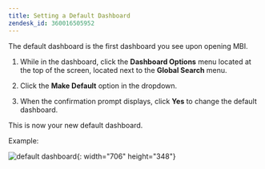 ```yaml
---
title: Setting a Default Dashboard
zendesk_id: 360016505952
---
```


The default dashboard is the first dashboard you see upon opening MBI.

1. While in the dashboard, click the **Dashboard Options** menu located at the top of the screen, located next to the **Global Search** menu.

1. Click the **Make Default** option in the dropdown.

1. When the confirmation prompt displays, click **Yes** to change the default dashboard.

This is now your new default dashboard.

Example:

![default dashboard](../assets/default_dashboard.gif){: width="706" height="348"}
